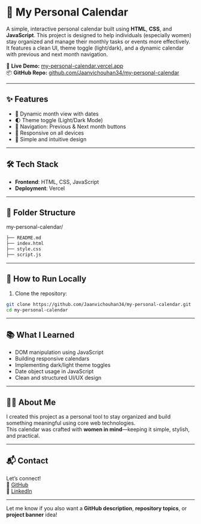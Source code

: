 # 📅 My Personal Calendar

A simple, interactive personal calendar built using **HTML**, **CSS**, and **JavaScript**. This project is designed to help individuals (especially women) stay organized and manage their monthly tasks or events more effectively.  
It features a clean UI, theme toggle (light/dark), and a dynamic calendar with previous and next month navigation.

🔗 **Live Demo:** [my-personal-calendar.vercel.app](https://my-personal-calendar.vercel.app)  
📦 **GitHub Repo:** [github.com/Jaanvichouhan34/my-personal-calendar](https://github.com/Jaanvichouhan34/my-personal-calendar)

---

## ✨ Features

- 📆 Dynamic month view with dates
- 🌓 Theme toggle (Light/Dark Mode)
- 🔄 Navigation: Previous & Next month buttons
- 📱 Responsive on all devices
- 💖 Simple and intuitive design

---

## 🛠️ Tech Stack

- **Frontend**: HTML, CSS, JavaScript
- **Deployment**: Vercel

---

## 📁 Folder Structure

my-personal-calendar/
```bash
├── README.md
├── index.html
├── style.css
├── script.js
```

---

## 🚀 How to Run Locally

1. Clone the repository:
```bash
git clone https://github.com/Jaanvichouhan34/my-personal-calendar.git
cd my-personal-calendar
```

---

## 📚 What I Learned

- DOM manipulation using JavaScript  
- Building responsive calendars  
- Implementing dark/light theme toggles  
- Date object usage in JavaScript  
- Clean and structured UI/UX design  

---

## 🙋‍♀️ About Me

I created this project as a personal tool to stay organized and build something meaningful using core web technologies.  
This calendar was crafted with **women in mind**—keeping it simple, stylish, and practical.

---

## 📬 Contact

Let’s connect!  
🔗 [GitHub](https://github.com/Jaanvichouhan34)  
💼 [LinkedIn](https://www.linkedin.com/in/jaanvichouhan/)

---

Let me know if you also want a **GitHub description**, **repository topics**, or **project banner** idea!
